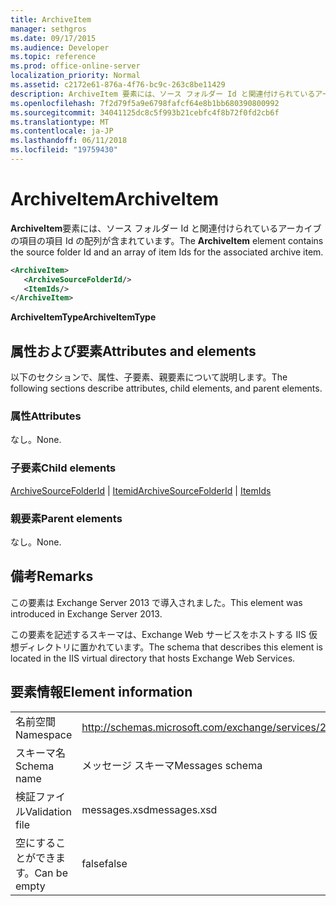 ```yaml
---
title: ArchiveItem
manager: sethgros
ms.date: 09/17/2015
ms.audience: Developer
ms.topic: reference
ms.prod: office-online-server
localization_priority: Normal
ms.assetid: c2172e61-876a-4f76-bc9c-263c8be11429
description: ArchiveItem 要素には、ソース フォルダー Id と関連付けられているアーカイブの項目の項目 Id の配列が含まれています。
ms.openlocfilehash: 7f2d79f5a9e6798fafcf64e8b1bb680390800992
ms.sourcegitcommit: 34041125dc8c5f993b21cebfc4f8b72f0fd2cb6f
ms.translationtype: MT
ms.contentlocale: ja-JP
ms.lasthandoff: 06/11/2018
ms.locfileid: "19759430"
---
```

# <a name="archiveitem"></a><span data-ttu-id="35986-103">ArchiveItem</span><span class="sxs-lookup"><span data-stu-id="35986-103">ArchiveItem</span></span>

<span data-ttu-id="35986-104">**ArchiveItem**要素には、ソース フォルダー Id と関連付けられているアーカイブの項目の項目 Id の配列が含まれています。</span><span class="sxs-lookup"><span data-stu-id="35986-104">The **ArchiveItem** element contains the source folder Id and an array of item Ids for the associated archive item.</span></span> 
  
```XML
<ArchiveItem>
   <ArchiveSourceFolderId/>
   <ItemIds/>
</ArchiveItem>
```

 <span data-ttu-id="35986-105">**ArchiveItemType**</span><span class="sxs-lookup"><span data-stu-id="35986-105">**ArchiveItemType**</span></span>
## <a name="attributes-and-elements"></a><span data-ttu-id="35986-106">属性および要素</span><span class="sxs-lookup"><span data-stu-id="35986-106">Attributes and elements</span></span>

<span data-ttu-id="35986-107">以下のセクションで、属性、子要素、親要素について説明します。</span><span class="sxs-lookup"><span data-stu-id="35986-107">The following sections describe attributes, child elements, and parent elements.</span></span>
  
### <a name="attributes"></a><span data-ttu-id="35986-108">属性</span><span class="sxs-lookup"><span data-stu-id="35986-108">Attributes</span></span>

<span data-ttu-id="35986-109">なし。</span><span class="sxs-lookup"><span data-stu-id="35986-109">None.</span></span>
  
### <a name="child-elements"></a><span data-ttu-id="35986-110">子要素</span><span class="sxs-lookup"><span data-stu-id="35986-110">Child elements</span></span>

<span data-ttu-id="35986-111">[ArchiveSourceFolderId](archivesourcefolderid.md) | [Itemid](itemids.md)</span><span class="sxs-lookup"><span data-stu-id="35986-111">[ArchiveSourceFolderId](archivesourcefolderid.md) | [ItemIds](itemids.md)</span></span>
  
### <a name="parent-elements"></a><span data-ttu-id="35986-112">親要素</span><span class="sxs-lookup"><span data-stu-id="35986-112">Parent elements</span></span>

<span data-ttu-id="35986-113">なし。</span><span class="sxs-lookup"><span data-stu-id="35986-113">None.</span></span>
  
## <a name="remarks"></a><span data-ttu-id="35986-114">備考</span><span class="sxs-lookup"><span data-stu-id="35986-114">Remarks</span></span>

<span data-ttu-id="35986-115">この要素は Exchange Server 2013 で導入されました。</span><span class="sxs-lookup"><span data-stu-id="35986-115">This element was introduced in Exchange Server 2013.</span></span>
  
<span data-ttu-id="35986-116">この要素を記述するスキーマは、Exchange Web サービスをホストする IIS 仮想ディレクトリに置かれています。</span><span class="sxs-lookup"><span data-stu-id="35986-116">The schema that describes this element is located in the IIS virtual directory that hosts Exchange Web Services.</span></span>
  
## <a name="element-information"></a><span data-ttu-id="35986-117">要素情報</span><span class="sxs-lookup"><span data-stu-id="35986-117">Element information</span></span>

|||
|:-----|:-----|
|<span data-ttu-id="35986-118">名前空間</span><span class="sxs-lookup"><span data-stu-id="35986-118">Namespace</span></span>  <br/> |http://schemas.microsoft.com/exchange/services/2006/messages  <br/> |
|<span data-ttu-id="35986-119">スキーマ名</span><span class="sxs-lookup"><span data-stu-id="35986-119">Schema name</span></span>  <br/> |<span data-ttu-id="35986-120">メッセージ スキーマ</span><span class="sxs-lookup"><span data-stu-id="35986-120">Messages schema</span></span>  <br/> |
|<span data-ttu-id="35986-121">検証ファイル</span><span class="sxs-lookup"><span data-stu-id="35986-121">Validation file</span></span>  <br/> |<span data-ttu-id="35986-122">messages.xsd</span><span class="sxs-lookup"><span data-stu-id="35986-122">messages.xsd</span></span>  <br/> |
|<span data-ttu-id="35986-123">空にすることができます。</span><span class="sxs-lookup"><span data-stu-id="35986-123">Can be empty</span></span>  <br/> |<span data-ttu-id="35986-124">false</span><span class="sxs-lookup"><span data-stu-id="35986-124">false</span></span>  <br/> |
   

